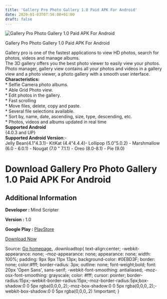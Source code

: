 ```yaml
---
title: 'Gallery Pro Photo Gallery 1.0 Paid APK For Android'
date: 2020-01-03T07:56:00+01:00
draft: false
---
```


![Gallery Pro Photo Gallery 1.0 Paid APK For Android](https://i0.wp.com/apkhome.net/wp-content/uploads/2020/01/Gallery-Pro-Photo-Gallery-1.0-Paid.png "Gallery Pro Photo Gallery 1.0 Paid APK For Android")

  

Gallery Pro Photo Gallery 1.0 Paid APK For Android

Gallery pro is one of the fastest applications to view HD photos, search for photos, videos and manage albums.  
The 3D gallery offers you the best photo viewer to easily view your photos.  
Photo manager, gallery view contains all your photos and videos in a gallery view and a photo viewer, a photo gallery with a smooth user interface.  
**Characteristics:**  
\* Selfie Camera photo albums.  
\* Able Grid Photo view.  
\* Edit photos in the gallery.  
\* Fast scrolling  
\* Move files, delete, copy and paste.  
\* Several file selections available.  
\* Sort by, name, date, ascending, size, type, descending, etc.  
\* Photos, videos and albums updated in real time  
**Supported Android**  
{4.0.3 and UP}  
**Supported Android Version**:-  
Jelly Bean(4.1"4.3.1)- KitKat (4.4"4.4.4)- Lollipop (5.0"5.0.2) - Marshmallow (6.0 - 6.0.1) - Nougat (7.0 " 7.1.1) - Oreo (8.0-8.1) - Pie (9.0)

Download Gallery Pro Photo Gallery 1.0 Paid APK For Android
===========================================================

Additional Information
----------------------

**Developer :** Mind Scripter

**Version :** 1.0

**Google Play :** [PlayStore](https://play.google.com/store/apps/details?id=com.photo.gallery.gallerypro)

  

[Download Now](https://store4app.co/post/gallery-pro-photo-gallery-1-0-paid-apk-for-android_1578034342)

  
Source: [Go homepage.](https://store4app.co/post/gallery-pro-photo-gallery-1-0-paid-apk-for-android_1578034342) .downloadtop{ text-align:center; -webkit-appearance: none; -moz-appearance: none; appearance: none; width: 100%; padding: 9px 9px 11px 13px; background-color: #0EBD3F; border: none; color:#fff; border-radius: 3px; outline: none; font-weight;bold; font: 20px 'Open Sans', sans-serif; -webkit-font-smoothing: antialiased; -moz-osx-font-smoothing: grayscale; color: #fff; cursor: pointer; border-radius:15px;-webkit-border-radius:15px;-moz-border-radius:5px;box-shadow:0 0 5px rgba(0,0,0,.2);-moz-box-shadow:0 0 5px rgba(0,0,0,.2);-webkit-box-shadow:0 0 5px rgba(0,0,0,.2) !important; }